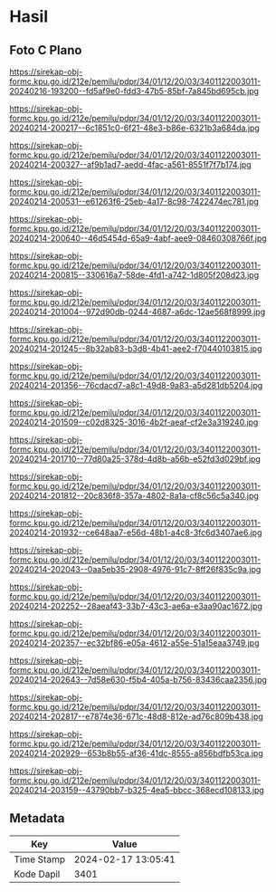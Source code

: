 # Hasil

## Foto C Plano

https://sirekap-obj-formc.kpu.go.id/212e/pemilu/pdpr/34/01/12/20/03/3401122003011-20240216-193200--fd5af9e0-fdd3-47b5-85bf-7a845bd695cb.jpg

https://sirekap-obj-formc.kpu.go.id/212e/pemilu/pdpr/34/01/12/20/03/3401122003011-20240214-200217--6c1851c0-6f21-48e3-b86e-6321b3a684da.jpg

https://sirekap-obj-formc.kpu.go.id/212e/pemilu/pdpr/34/01/12/20/03/3401122003011-20240214-200327--af9b1ad7-aedd-4fac-a561-8551f7f7b174.jpg

https://sirekap-obj-formc.kpu.go.id/212e/pemilu/pdpr/34/01/12/20/03/3401122003011-20240214-200531--e61263f6-25eb-4a17-8c98-7422474ec781.jpg

https://sirekap-obj-formc.kpu.go.id/212e/pemilu/pdpr/34/01/12/20/03/3401122003011-20240214-200640--46d5454d-65a9-4abf-aee9-08460308766f.jpg

https://sirekap-obj-formc.kpu.go.id/212e/pemilu/pdpr/34/01/12/20/03/3401122003011-20240214-200815--330616a7-58de-4fd1-a742-1d805f208d23.jpg

https://sirekap-obj-formc.kpu.go.id/212e/pemilu/pdpr/34/01/12/20/03/3401122003011-20240214-201004--972d90db-0244-4687-a6dc-12ae568f8999.jpg

https://sirekap-obj-formc.kpu.go.id/212e/pemilu/pdpr/34/01/12/20/03/3401122003011-20240214-201245--8b32ab83-b3d8-4b41-aee2-f70440103815.jpg

https://sirekap-obj-formc.kpu.go.id/212e/pemilu/pdpr/34/01/12/20/03/3401122003011-20240214-201356--76cdacd7-a8c1-49d8-9a83-a5d281db5204.jpg

https://sirekap-obj-formc.kpu.go.id/212e/pemilu/pdpr/34/01/12/20/03/3401122003011-20240214-201509--c02d8325-3016-4b2f-aeaf-cf2e3a319240.jpg

https://sirekap-obj-formc.kpu.go.id/212e/pemilu/pdpr/34/01/12/20/03/3401122003011-20240214-201710--77d80a25-378d-4d8b-a56b-e52fd3d029bf.jpg

https://sirekap-obj-formc.kpu.go.id/212e/pemilu/pdpr/34/01/12/20/03/3401122003011-20240214-201812--20c836f8-357a-4802-8a1a-cf8c56c5a340.jpg

https://sirekap-obj-formc.kpu.go.id/212e/pemilu/pdpr/34/01/12/20/03/3401122003011-20240214-201932--ce648aa7-e56d-48b1-a4c8-3fc6d3407ae6.jpg

https://sirekap-obj-formc.kpu.go.id/212e/pemilu/pdpr/34/01/12/20/03/3401122003011-20240214-202043--0aa5eb35-2908-4976-91c7-8ff26f835c9a.jpg

https://sirekap-obj-formc.kpu.go.id/212e/pemilu/pdpr/34/01/12/20/03/3401122003011-20240214-202252--28aeaf43-33b7-43c3-ae6a-e3aa90ac1672.jpg

https://sirekap-obj-formc.kpu.go.id/212e/pemilu/pdpr/34/01/12/20/03/3401122003011-20240214-202357--ec32bf86-e05a-4612-a55e-51a15eaa3749.jpg

https://sirekap-obj-formc.kpu.go.id/212e/pemilu/pdpr/34/01/12/20/03/3401122003011-20240214-202643--7d58e630-f5b4-405a-b756-83436caa2356.jpg

https://sirekap-obj-formc.kpu.go.id/212e/pemilu/pdpr/34/01/12/20/03/3401122003011-20240214-202817--e7874e36-671c-48d8-812e-ad76c809b438.jpg

https://sirekap-obj-formc.kpu.go.id/212e/pemilu/pdpr/34/01/12/20/03/3401122003011-20240214-202929--653b8b55-af36-41dc-8555-a856bdfb53ca.jpg

https://sirekap-obj-formc.kpu.go.id/212e/pemilu/pdpr/34/01/12/20/03/3401122003011-20240214-203159--43790bb7-b325-4ea5-bbcc-368ecd108133.jpg


## Metadata

| Key        | Value               |
| ---------- | ------------------- |
| Time Stamp | 2024-02-17 13:05:41 |
| Kode Dapil | 3401                |



